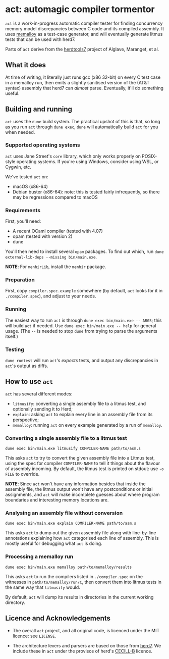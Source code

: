 # act: automagic compiler tormentor

`act` is a work-in-progress automatic compiler tester for finding
concurrency memory model discrepancies between C code and its
compiled assembly.  It uses
[memalloy](https://github.com/JohnWickerson/memalloy) as a test-case
generator, and will eventually generate litmus tests that can be
used with herd7.

Parts of `act` derive from the
[herdtools7](https://github.com/herd/herdtools7) project of Alglave,
Maranget, et al.

## What it does

At time of writing, it literally just runs gcc (x86 32-bit) on every C
test case in a memalloy run, then emits a slightly sanitised version of
the (AT&T syntax) assembly that herd7 can _almost_ parse.
Eventually, it'll do something useful.

## Building and running

`act` uses the `dune` build system.  The practical upshot of this is
that, so long as you run `act` through `dune exec`, `dune` will
automatically build `act` for you when needed.

### Supported operating systems

`act` uses Jane Street's `core` library, which only works properly on
POSIX-style operating systems.  If you're using Windows, consider
using WSL, or Cygwin, etc.

We've tested `act` on:

- macOS (x86-64)
- Debian buster (x86-64): note: this is tested fairly infrequently, so
  there may be regressions compared to macOS

### Requirements

First, you'll need:

- A recent OCaml compiler (tested with 4.07)
- opam (tested with version 2)
- dune

You'll then need to install several `opam` packages.  To find out which,
run `dune external-lib-deps --missing bin/main.exe`.

**NOTE**:
For `menhirLib`, install the `menhir` package.

### Preparation

First, copy `compiler.spec.example` somewhere (by default, `act` looks
for it in `./compiler.spec`), and adjust to your needs.

### Running

The easiest way to run `act` is through `dune exec bin/main.exe --
ARGS`; this will build `act` if needed.  Use `dune exec bin/main.exe
-- help` for general usage.  (The `--` is needed to stop `dune` from
trying to parse the arguments itself.)

### Testing

`dune runtest` will run `act`'s _expects_ tests, and output any
discrepancies in `act`'s output as diffs.

## How to use `act`

`act` has several different modes:

- `litmusify`: converting a single assembly file to a litmus test, and
  optionally sending it to Herd;
- `explain`: asking `act` to explain every line in an assembly file
  from its perspective;
- `memalloy`: running `act` on every example generated by a run of
  `memalloy`.

### Converting a single assembly file to a litmus test

`dune exec bin/main.exe litmusify COMPILER-NAME path/to/asm.s`

This asks `act` to try to convert the given assembly file into a
Litmus test, using the spec for compiler `COMPILER-NAME` to tell it
things about the flavour of assembly incoming.  By default, the litmus
test is printed on stdout: use `-o FILE` to override.

**NOTE**:
Since `act` won't have any information besides that inside the
assembly file, the litmus output won't have any postconditions or
initial assignments, and `act` will make incomplete guesses about
where program boundaries and interesting memory locations are.

### Analysing an assembly file without conversion

`dune exec bin/main.exe explain COMPILER-NAME path/to/asm.s`

This asks `act` to dump out the given assembly file along with
line-by-line annotations explaining how `act` categorised each line of
assembly.  This is mostly useful for debugging what `act` is doing.

### Processing a memalloy run

`dune exec bin/main.exe memalloy path/to/memalloy/results`

This asks `act` to run the compilers listed in `./compiler.spec` on
the witnesses in `path/to/memalloy/run/C`, then convert them into
litmus tests in the same way that `litmusify` would.

By default, `act` will dump its results in directories in the current
working directory.

## Licence and Acknowledgements

- The overall `act` project, and all original code, is licenced under
  the MIT licence: see `LICENSE`.

- The architecture lexers and parsers are based on those from
  [herd7](https://github.com/herd/herdtools7).  We include these in
  `act` under the provisos of herd's
  [CECILL-B](http://www.cecill.info/licences/Licence_CeCILL-B_V1-en.html)
  licence.
